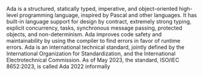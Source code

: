 Ada is a structured, statically typed, imperative, and object-oriented high-level programming language, inspired by Pascal and other languages. It has built-in language support for design by contract, extremely strong typing, explicit concurrency, tasks, synchronous message passing, protected objects, and non-determinism. Ada improves code safety and maintainability by using the compiler to find errors in favor of runtime errors. Ada is an international technical standard, jointly defined by the International Organization for Standardization, and the International Electrotechnical Commission. As of May 2023, the standard, ISO/IEC 8652:2023, is called Ada 2022 informally
